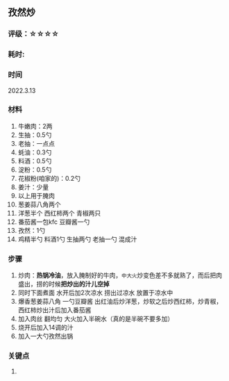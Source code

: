## 孜然炒

### 评级：☆☆☆☆

### 耗时: 

### 时间
2022.3.13 

### 材料
1. 牛嫩肉：2两
2. 生抽：0.5勺
3. 老抽：一点点 
4. 蚝油：0.3勺
5. 料酒：0.5勺
6. 淀粉：0.5勺
7. 花椒粉(咱家的)：0.2勺
8. 姜汁：少量
9. 以上用于腌肉
10. 葱姜蒜八角两个
11. 洋葱半个 西红柿两个 青椒两只 
12. 番茄酱一包kfc 豆瓣酱一勺
13. 孜然：1勺 
14. 鸡精半勺 料酒1勺 生抽两勺 老抽一勺 混成汁 

### 步骤
1. 炒肉：**热锅冷油**，放入腌制好的牛肉，`中大火`炒变色差不多就熟了，而后把肉盛出，捞的时候**把炒出的汁儿空掉**
2. 同时下面煮面 水开后加2次凉水 捞出过凉水 放置于凉水中
3. 爆香葱姜蒜八角 一勺豆瓣酱 出红油后炒洋葱，炒软之后炒西红柿，炒青椒，西红柿炒出汁后加入番茄酱
4. 加入肉丝 翻均匀 大火加入半碗水（真的是半碗不要多加）
5. 烧开后加入14调的汁
6. 加入一大勺孜然出锅

### 关键点
1. 